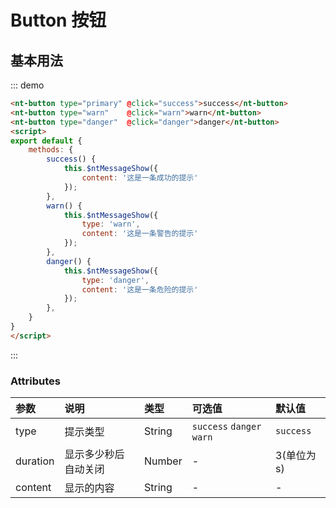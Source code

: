 # Button 按钮

## 基本用法


::: demo 
```html
<nt-button type="primary" @click="success">success</nt-button>
<nt-button type="warn"    @click="warn">warn</nt-button>
<nt-button type="danger"  @click="danger">danger</nt-button>
<script>
export default {
    methods: {
        success() {
            this.$ntMessageShow({
                content: '这是一条成功的提示'
            });
        },
        warn() {
            this.$ntMessageShow({
                type: 'warn',
                content: '这是一条警告的提示'
            });
        },
        danger() {
            this.$ntMessageShow({
                type: 'danger',
                content: '这是一条危险的提示'
            });
        },
    }
}
</script>
```
:::

### Attributes

| 参数     | 说明           | 类型    | 可选值                               | 默认值    |
| :------- | :------------- | :------ | :----------------------------------- | :-------- |
| type     | 提示类型       | String  |  `success` `danger`  `warn` | `success` |
| duration     | 显示多少秒后自动关闭    | Number  | -         | 3(单位为s)  |
| content | 显示的内容   | String | -                       | -   |

